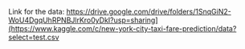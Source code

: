 Link for the data: https://drive.google.com/drive/folders/1SnqGiN2-WoU4DgqUhRPNBJlrKro0yDkI?usp=sharing](https://www.kaggle.com/c/new-york-city-taxi-fare-prediction/data?select=test.csv
